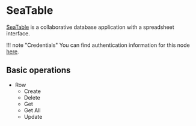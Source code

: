 # SeaTable

[SeaTable](https://seatable.co) is a collaborative database application with a spreadsheet interface.

!!! note "Credentials"
    You can find authentication information for this node [here](/integrations/credentials/seaTable/).


## Basic operations

* Row
    * Create
    * Delete
    * Get
    * Get All
    * Update
